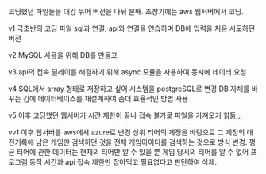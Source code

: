 코딩했던 파일들을 대강 묶어 버전을 나눠 분배.
초창기에는 aws 웹서버에서 코딩.

v1
극초반의 코딩 파일
sql과 연결, api와 연결을 연습하며 DB에 입력을 처음 시도하던 버전

v2
MySQL 사용을 위해 DB를 만들고


v3
api의 접속 딜레이를 해결하기 위해 async 모듈을 사용하여 동시에 데이터 요청

v4
SQL에서 array 형태로 저장하고 싶어 시스템을 postgreSQL로 변경
DB 자체를 바꾸는 김에 데이터베이스를 재설계하여 좀더 효율적인 방법 사용

v5 이후
코딩했던 웹서버가 시간 제한이 끝나 접속 불가로 파일을 가져오기 힘듦;;;


vv1 이후
웹서버를 aws에서 azure로 변경
상위 티어의 계정을 바탕으로 그 계정의 대전기록에 남은 게임만 검색하던 것을
전체 게임아이디를 검색하는 것으로 방식 변경.
평균 티어에 관한 데이터는 현재의 티어만 알 수 있을 뿐 게임 당시의 티어를 알 수 없어
프로그램 동작 시간과 api 접속 제한만 잡아먹고 필요없다고 판단하여 삭제.
